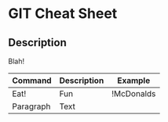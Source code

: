 # GIT Cheat Sheet

## Description
Blah!

| Command     | Description | Example          |
| ----------- | ----------- | ---------------- |
| Eat!        | Fun         | !McDonalds       | 
| Paragraph   | Text        |                  | 
